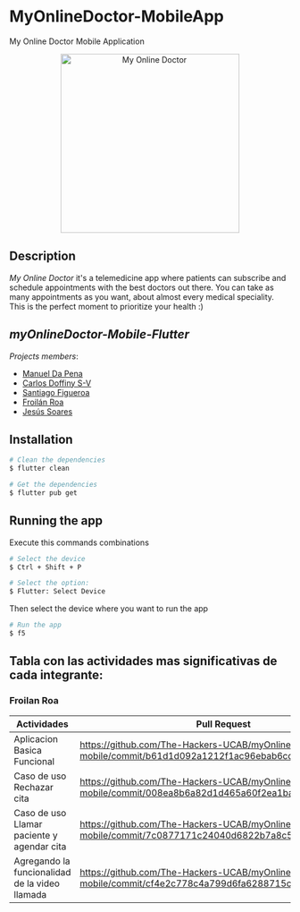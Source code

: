 # MyOnlineDoctor-MobileApp
My Online Doctor Mobile Application

<p align="center">
  <img src="https://imgur.com/7iUabBi.png" width="320" alt="My Online Doctor" />
</p>


## Description
_My Online Doctor_ it's a telemedicine app where patients can subscribe and schedule appointments with the best doctors out there. You can take as many appointments as you want, about almost every medical speciality. This is the perfect moment to prioritize your health :)

## _myOnlineDoctor-Mobile-Flutter_

_Projects members_:
- [Manuel Da Pena](https://github.com/NachoDPP)
- [Carlos Doffiny S-V](https://github.com/CADSV)
- [Santiago Figueroa](https://github.com/santiagofv36) 
- [Froilán Roa](https://github.com/froilanroac)
- [Jesús Soares](https://github.com/jesussoares) 

## Installation
```bash
# Clean the dependencies
$ flutter clean

# Get the dependencies
$ flutter pub get
```

## Running the app
 Execute this commands combinations
```bash
# Select the device
$ Ctrl + Shift + P

# Select the option:
$ Flutter: Select Device
```
  Then select the device where you want to run the app
 ```bash
# Run the app
$ f5
```

## Tabla con las actividades mas significativas de cada integrante: 

### Froilan Roa
| Actividades                                                                                                            | Pull Request                                                |
|----------------------------------------------------------------------------------------------------------------------|-------------------------------------------------------|
| Aplicacion Basica Funcional| https://github.com/The-Hackers-UCAB/myOnlineDoctor-doctor-mobile/commit/b61d1d092a1212f1ac96ebab6cc42ebc3143c187 |
| Caso de uso Rechazar cita | https://github.com/The-Hackers-UCAB/myOnlineDoctor-doctor-mobile/commit/008ea8b6a82d1d465a60f2ea1bab00528ea90574 |
| Caso de uso Llamar paciente y agendar cita | https://github.com/The-Hackers-UCAB/myOnlineDoctor-doctor-mobile/commit/7c0877171c24040d6822b7a8c54a4b27f7c4fc6a |
| Agregando la funcionalidad de la video llamada | https://github.com/The-Hackers-UCAB/myOnlineDoctor-doctor-mobile/commit/cf4e2c778c4a799d6fa6288715c9ecd4d53a766a |



